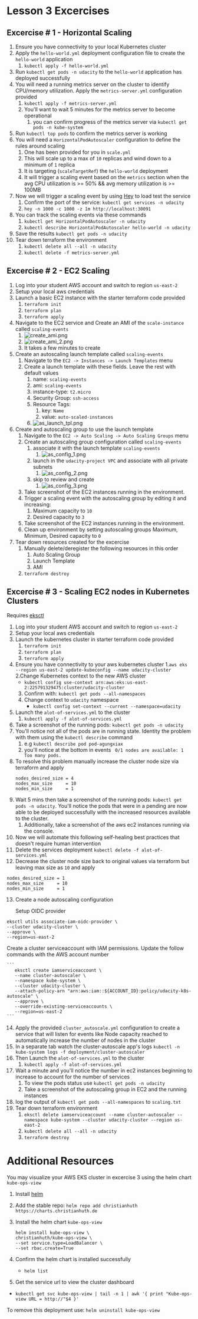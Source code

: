 # Lesson 3 Excercises

## Excercise # 1 - Horizontal Scaling

1. Ensure you have connectivity to your local Kubernetes cluster
2. Apply the `hello-world.yml` deployment configuration file to create the `hello-world` application
    1. `kubectl apply -f hello-world.yml`
3. Run `kubectl get pods -n udacity` to the `hello-world` application has deployed successfully
4. You will need a running metrics server on the cluster to identify CPU/memory utilization. Apply the `metrics-server.yml` configuration provided
    1. `kubectl apply -f metrics-server.yml`
    2. You'll want to wait 5 minutes for the metrics server to become operational
       1. you can confirm progress of the metrics server via `kubectl get pods -n kube-system`
5. Run `kubectl top pods` to confirm the metrics server is working
6. You will need a `HorizontalPodAutoscaler` configuration to define the rules around scaling
    1. One has been provided for you in `scale.yml`
    1. This will scale up to a max of `10` replicas and wind down to a minimum of `1` replica
    1. It is targeting (`scaleTargetRef`) the `hello-world` deployment
    1. It will trigger a scaling event based on the `metrics` section when the avg CPU utilization is >= 50% && avg memory utilization is >= 100MB
7. Now we will trigger a scaling event by using <a href="https://github.com/rakyll/hey" target="_blank">Hey</a> to load test the service
    1. Confirm the port of the service: `kubectl get services -n udacity`
    1. `hey -n 1000 -c 1000 -z 1m http://localhost:30091`
8. You can track the scaling events via these commands
   1. `kubectl get HorizontalPodAutoscaler -n udacity`
   2. `kubectl describe HorizontalPodAutoscaler hello-world -n udacity`
9. Save the results `kubectl get pods -n udacity`
10. Tear down terraform the environment
     1. `kubectl delete all --all -n udacity`
     2. `kubectl delete -f metrics-server.yml`

## Excercise # 2 - EC2 Scaling

1. Log into your student AWS account and switch to region `us-east-2`
2. Setup your local aws credentials
3. Launch a basic EC2 instance with the starter terraform code provided
    1. `terraform init`
    2. `terraform plan`
    3. `terraform apply`
4. Navigate to the EC2 service and Create an AMI of the `scale-instance` called `scaling-events`
    1. ![create_ami.png](starter/exercise-2/imgs/create_ami.png)
    2. ![create_ami_2.png](starter/exercise-2/imgs/create_ami_2.png)
    3. It takes a few minutes to create
5. Create an autoscaling launch template called `scaling-events`
    1. Navigate to the  `EC2 -> Instances -> Launch Templates` menu
    2. Create a launch template with these fields. Leave the rest with default values
        1. name: `scaling-events`
        2. ami: `scaling-events`
        3. instance-type: `t2.micro`
        4. Security Group: `ssh-access`
        5. Resource Tags:
           1. key: `Name`
           2. value: `auto-scaled-instances`
        6. ![as_launch_tpl.png](starter/exercise-2/imgs/as_launch_tpl.png)
6. Create and autoscaling group to use the launch template
   1. Navigate to the  `EC2 -> Auto Scaling -> Auto Scaling Groups` menu
   2. Create an autoscaling group configuration called `scaling-events`
       1. associate it with the launch template `scaling-events`
           1. ![as_config_1.png](starter/exercise-2/imgs/as_config_1.png)
       2. launch in the `udacity-project VPC` and associate with all private subnets
           1. ![as_config_2.png](starter/exercise-2/imgs/as_config_2.png)
       3. skip to review and create
           1. ![as_config_3.png](starter/exercise-2/imgs/as_config_3.png)
   3. Take screenshot of the EC2 instances running in the environment.
   4. Trigger a scaling event with the autoscaling group by editing it and increasing:
       1. Maximum capacity to `10`
       2. Desired capacity to `3`
   5. Take screenshot of the EC2 instances running in the environment.
   6. Clean up environment by setting autoscaling groups Maximum, Minimum, Desired capacity to `0`
7. Tear down resources created for the excercise
   1. Manually delete/deregister the following resources in this order
       1. Auto Scaling Group
       2. Launch Template
       3. AMI
   2. `terraform destroy`



## Excercise # 3 - Scaling EC2 nodes in Kubernetes Clusters
Requires [eksctl](https://eksctl.io/introduction/#installation)

1. Log into your student AWS account and switch to region `us-east-2`
2. Setup your local aws credentials
3. Launch the kubernetes cluster in starter terraform code provided
    1. `terraform init`
    2. `terraform plan`
    3. `terraform apply`
4. Ensure you have connectivity to your aws kubernetes cluster
   1.`aws eks --region us-east-2 update-kubeconfig --name udacity-cluster`
   2.Change Kubernetes context to the new AWS cluster
    - `kubectl config use-context arn:aws:eks:us-east-2:225791329475:cluster/udacity-cluster`
    3. Confirm with: `kubectl get pods --all-namespaces`
    4. Change context to `udacity` namespace
        - `kubectl config set-context --current --namespace=udacity`
5. Launch the `alot-of-services.yml` to the cluster
    1. `kubectl apply -f alot-of-services.yml`
6. Take a screenshot of the running pods: `kubectl get pods -n udacity`
7. You'll notice not all of the pods are in running state. Identity the problem with them using the `kubectl describe` command
    1. e.g `kubectl describe pod pod-agungxiax`
    2. you'll notice at the bottom in events ` 0/1 nodes are available: 1 Too many pods.`
8. To resolve this problem manually increase the cluster node size via terraform and apply
   ```
   nodes_desired_size = 4
   nodes_max_size     = 10
   nodes_min_size     = 1
      ```
9. Wait 5 mins then take a screenshot of the running pods: `kubectl get pods -n udacity`. You'll notice the pods that were in a pending are now able to be deployed successfully with the increased resources available to the cluster.
    1. Additionally, take a screenshot of the aws ec2 instances running via the console.
10. Now we will automate this following self-healing best practices that doesn't require human intervention 
11. Delete the services deployment `kubectl delete -f alot-of-services.yml`
12. Decrease the cluster node size  back to original values via terraform but leaving max size as `10` and apply
   ```
   nodes_desired_size = 1
   nodes_max_size     = 10
   nodes_min_size     = 1
   ```
13. Create a node autoscaling configuration

    Setup OIDC provider
   ```
   eksctl utils associate-iam-oidc-provider \
   --cluster udacity-cluster \
   --approve \
   --region=us-east-2
   ```

   Create a cluster serviceaccount with IAM permissions. Update the follow commands with the AWS account number
   
    ```
       eksctl create iamserviceaccount \
       --name cluster-autoscaler \
       --namespace kube-system \
       --cluster udacity-cluster \
       --attach-policy-arn "arn:aws:iam::${ACCOUNT_ID}:policy/udacity-k8s-autoscale" \
       --approve \
       --override-existing-serviceaccounts \
       --region=us-east-2
    ```

14. Apply the provided `cluster_autoscale.yml` configuration to create a service that will listen for events like Node capacity reached to automatically increase the number of nodes in the cluster
15. In a separate tab watch the cluster-autoscale app's logs `kubectl -n kube-system logs -f deployment/cluster-autoscaler`
16. Then Launch the `alot-of-services.yml` to the cluster
    1. `kubectl apply -f alot-of-services.yml`
17. Wait a minute and you'll notice the number in ec2 instances beginning to increase to account for the number of services
    1. To view the pods status use `kubectl get pods -n udacity`
    2. Take a screenshot of the autoscaling group in EC2 and the running instances
18. log the output of `kubectl get pods --all-namespaces` to `scaling.txt`
19. Tear down terraform environment
    1. `eksctl delete iamserviceaccount --name cluster-autoscaler --namespace kube-system --cluster udacity-cluster --region us-east-2`
    2. `kubectl delete all --all -n udacity`
    3. `terraform destroy`


# Additional Resources
You may visualize your AWS EKS cluster in excercise 3 using the helm chart `kube-ops-view`

1. Install [helm](https://helm.sh/docs/intro/install/)
2. Add the stable repo: `helm repo add christianhuth https://charts.christianhuth.de`
3. Install the helm chart `kube-ops-view`
    ```
    helm install kube-ops-view \
    christianhuth/kube-ops-view \
    --set service.type=LoadBalancer \
    --set rbac.create=True
    ```
4. Confirm the helm chart is installed successfully
   - `helm list`

5. Get the service url to view the cluster dashboard
- `kubectl get svc kube-ops-view | tail -n 1 | awk '{ print "Kube-ops-view URL = http://"$4 }'`

To remove this deployment use: `helm uninstall kube-ops-view`   